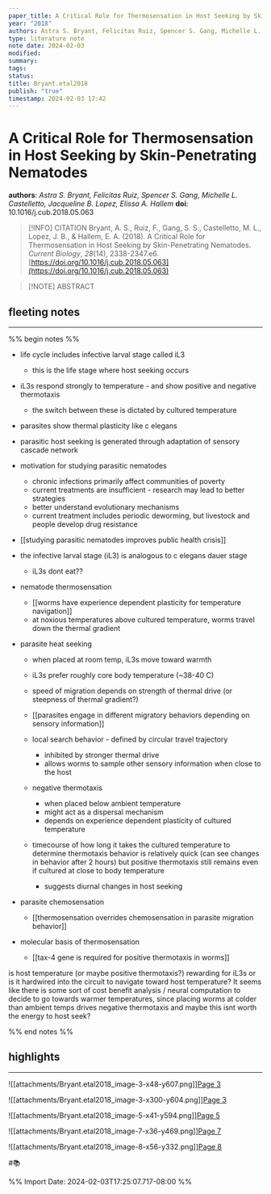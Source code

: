 ```yaml
---
paper_title: A Critical Role for Thermosensation in Host Seeking by Skin-Penetrating Nematodes
year: "2018"
authors: Astra S. Bryant, Felicitas Ruiz, Spencer S. Gang, Michelle L. Castelletto, Jacqueline B. Lopez, Elissa A. Hallem
type: literature note
note date: 2024-02-03
modified: 
summary: 
tags: 
status: 
title: Bryant.etal2018
publish: "true"
timestamp: 2024-02-03 17:42
---
```

# A Critical Role for Thermosensation in Host Seeking by Skin-Penetrating Nematodes
**authors**: *Astra S. Bryant, Felicitas Ruiz, Spencer S. Gang, Michelle L. Castelletto, Jacqueline B. Lopez, Elissa A. Hallem*
**doi**: 10.1016/j.cub.2018.05.063

> [!INFO] CITATION
> Bryant, A. S., Ruiz, F., Gang, S. S., Castelletto, M. L., Lopez, J. B., & Hallem, E. A. (2018). A Critical Role for Thermosensation in Host Seeking by Skin-Penetrating Nematodes. _Current Biology_, _28_(14), 2338-2347.e6. [https://doi.org/10.1016/j.cub.2018.05.063](https://doi.org/10.1016/j.cub.2018.05.063)

> [!NOTE] ABSTRACT
> 
> 

## fleeting notes
---
%% begin notes %% 

- life cycle includes infective larval stage called iL3
	- this is the life stage where host seeking occurs
- iL3s respond strongly to temperature - and show positive and negative thermotaxis
	- the switch between these is dictated by cultured temperature
- parasites show thermal plasticity like c elegans
- parasitic host seeking is generated through adaptation of sensory cascade network

- motivation for studying parasitic nematodes
	- chronic infections primarily affect communities of poverty
	- current treatments are insufficient - research may lead to better strategies
	- better understand evolutionary mechanisms
	- current treatment includes periodic deworming, but livestock and people develop drug resistance

- [[studying parasitic nematodes improves public health crisis]]

- the infective larval stage (iL3) is analogous to c elegans dauer stage
	- iL3s dont eat??

- nematode thermosensation
	- [[worms have experience dependent plasticity for temperature navigation]]
	- at noxious temperatures above cultured temperature, worms travel down the thermal gradient

- parasite heat seeking
	- when placed at room temp, iL3s move toward warmth
	- iL3s prefer roughly core body temperature (~38-40 C)
	- speed of migration depends on strength of thermal drive (or steepness of thermal gradient?)

	- [[parasites engage in different migratory behaviors depending on sensory information]]
	- local search behavior - defined by circular travel trajectory
		- inhibited by stronger thermal drive
		- allows worms to sample other sensory information when close to the host

	- negative thermotaxis
		- when placed below ambient temperature
		- might act as a dispersal mechanism
		- depends on experience dependent plasticity of cultured temperature

	- timecourse of how long it takes the cultured temperature to determine thermotaxis behavior is relatively quick (can see changes in behavior after 2 hours) but positive thermotaxis still remains even if cultured at close to body temperature
		- suggests diurnal changes in host seeking

- parasite chemosensation
	- [[thermosensation overrides chemosensation in parasite migration behavior]]

- molecular basis of thermosensation
	- [[tax-4 gene is required for positive thermotaxis in worms]]


is host temperature (or maybe positive thermotaxis?) rewarding for iL3s or is it hardwired into the circuit to navigate toward host temperature? It seems like there is some sort of cost benefit analysis / neural computation to decide to go towards warmer temperatures, since placing worms at colder than ambient temps drives negative thermotaxis and maybe this isnt worth the energy to host seek?

%% end notes %% 
## highlights
---
![[attachments/Bryant.etal2018_image-3-x48-y607.png]][Page 3](zotero://open-pdf/library/items/7HX8PL2U?page=3&annotation=KTSRVJ9L) 

 
![[attachments/Bryant.etal2018_image-3-x300-y604.png]][Page 3](zotero://open-pdf/library/items/7HX8PL2U?page=3&annotation=X4AHLMUH) 

 
![[attachments/Bryant.etal2018_image-5-x41-y594.png]][Page 5](zotero://open-pdf/library/items/7HX8PL2U?page=5&annotation=WL5UZHTJ) 

 
![[attachments/Bryant.etal2018_image-7-x36-y469.png]][Page 7](zotero://open-pdf/library/items/7HX8PL2U?page=7&annotation=QXJQABG8) 

 
![[attachments/Bryant.etal2018_image-8-x56-y332.png]][Page 8](zotero://open-pdf/library/items/7HX8PL2U?page=8&annotation=X5GKHMB9) 

 
#📚 

%% Import Date: 2024-02-03T17:25:07.717-08:00 %%
